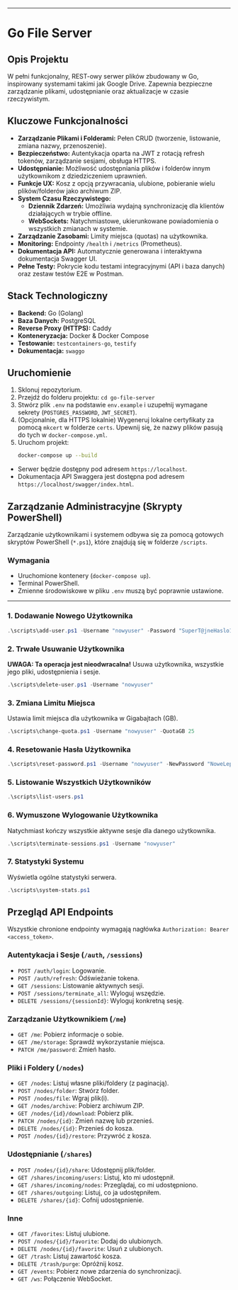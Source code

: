 
---

# Go File Server

## Opis Projektu

W pełni funkcjonalny, REST-owy serwer plików zbudowany w Go, inspirowany systemami takimi jak Google Drive. Zapewnia bezpieczne zarządzanie plikami, udostępnianie oraz aktualizacje w czasie rzeczywistym.

## Kluczowe Funkcjonalności

- **Zarządzanie Plikami i Folderami:** Pełen CRUD (tworzenie, listowanie, zmiana nazwy, przenoszenie).
- **Bezpieczeństwo:** Autentykacja oparta na JWT z rotacją refresh tokenów, zarządzanie sesjami, obsługa HTTPS.
- **Udostępnianie:** Możliwość udostępniania plików i folderów innym użytkownikom z dziedziczeniem uprawnień.
- **Funkcje UX:** Kosz z opcją przywracania, ulubione, pobieranie wielu plików/folderów jako archiwum ZIP.
- **System Czasu Rzeczywistego:**
  - **Dziennik Zdarzeń:** Umożliwia wydajną synchronizację dla klientów działających w trybie offline.
  - **WebSockets:** Natychmiastowe, ukierunkowane powiadomienia o wszystkich zmianach w systemie.
- **Zarządzanie Zasobami:** Limity miejsca (quotas) na użytkownika.
- **Monitoring:** Endpointy `/health` i `/metrics` (Prometheus).
- **Dokumentacja API:** Automatycznie generowana i interaktywna dokumentacja Swagger UI.
- **Pełne Testy:** Pokrycie kodu testami integracyjnymi (API i baza danych) oraz zestaw testów E2E w Postman.

## Stack Technologiczny

- **Backend:** Go (Golang)
- **Baza Danych:** PostgreSQL
- **Reverse Proxy (HTTPS):** Caddy
- **Konteneryzacja:** Docker & Docker Compose
- **Testowanie:** `testcontainers-go`, `testify`
- **Dokumentacja:** `swaggo`

## Uruchomienie

1.  Sklonuj repozytorium.
2.  Przejdź do folderu projektu: `cd go-file-server`
3.  Stwórz plik `.env` na podstawie `env.example` i uzupełnij wymagane sekrety (`POSTGRES_PASSWORD`, `JWT_SECRET`).
4.  (Opcjonalnie, dla HTTPS lokalnie) Wygeneruj lokalne certyfikaty za pomocą `mkcert` w folderze `certs`. Upewnij się, że nazwy plików pasują do tych w `docker-compose.yml`.
5.  Uruchom projekt:
    ```bash
    docker-compose up --build
    ```
- Serwer będzie dostępny pod adresem `https://localhost`.
- Dokumentacja API Swaggera jest dostępna pod adresem `https://localhost/swagger/index.html`.

## Zarządzanie Administracyjne (Skrypty PowerShell)

Zarządzanie użytkownikami i systemem odbywa się za pomocą gotowych skryptów PowerShell (`*.ps1`), które znajdują się w folderze `/scripts`.

### Wymagania

*   Uruchomione kontenery (`docker-compose up`).
*   Terminal PowerShell.
*   Zmienne środowiskowe w pliku `.env` muszą być poprawnie ustawione.

---

### 1. Dodawanie Nowego Użytkownika

```powershell
.\scripts\add-user.ps1 -Username "nowyuser" -Password "SuperT@jneHaslo1" -DisplayName "Nowy Użytkownik"
```

### 2. Trwałe Usuwanie Użytkownika

**UWAGA: Ta operacja jest nieodwracalna!** Usuwa użytkownika, wszystkie jego pliki, udostępnienia i sesje.

```powershell
.\scripts\delete-user.ps1 -Username "nowyuser"
```

### 3. Zmiana Limitu Miejsca

Ustawia limit miejsca dla użytkownika w Gigabajtach (GB).

```powershell
.\scripts\change-quota.ps1 -Username "nowyuser" -QuotaGB 25
```

### 4. Resetowanie Hasła Użytkownika

```powershell
.\scripts\reset-password.ps1 -Username "nowyuser" -NewPassword "NoweLepszeHaslo_456"
```

### 5. Listowanie Wszystkich Użytkowników

```powershell
.\scripts\list-users.ps1
```

### 6. Wymuszone Wylogowanie Użytkownika

Natychmiast kończy wszystkie aktywne sesje dla danego użytkownika.

```powershell
.\scripts\terminate-sessions.ps1 -Username "nowyuser"
```

### 7. Statystyki Systemu

Wyświetla ogólne statystyki serwera.

```powershell
.\scripts\system-stats.ps1
```

## Przegląd API Endpoints

Wszystkie chronione endpointy wymagają nagłówka `Authorization: Bearer <access_token>`.

### Autentykacja i Sesje (`/auth`, `/sessions`)
- `POST /auth/login`: Logowanie.
- `POST /auth/refresh`: Odświeżanie tokena.
- `GET /sessions`: Listowanie aktywnych sesji.
- `POST /sessions/terminate_all`: Wyloguj wszędzie.
- `DELETE /sessions/{sessionId}`: Wyloguj konkretną sesję.

### Zarządzanie Użytkownikiem (`/me`)
- `GET /me`: Pobierz informacje o sobie.
- `GET /me/storage`: Sprawdź wykorzystanie miejsca.
- `PATCH /me/password`: Zmień hasło.

### Pliki i Foldery (`/nodes`)
- `GET /nodes`: Listuj własne pliki/foldery (z paginacją).
- `POST /nodes/folder`: Stwórz folder.
- `POST /nodes/file`: Wgraj plik(i).
- `GET /nodes/archive`: Pobierz archiwum ZIP.
- `GET /nodes/{id}/download`: Pobierz plik.
- `PATCH /nodes/{id}`: Zmień nazwę lub przenieś.
- `DELETE /nodes/{id}`: Przenieś do kosza.
- `POST /nodes/{id}/restore`: Przywróć z kosza.

### Udostępnianie (`/shares`)
- `POST /nodes/{id}/share`: Udostępnij plik/folder.
- `GET /shares/incoming/users`: Listuj, kto mi udostępnił.
- `GET /shares/incoming/nodes`: Przeglądaj, co mi udostępniono.
- `GET /shares/outgoing`: Listuj, co ja udostępniłem.
- `DELETE /shares/{id}`: Cofnij udostępnienie.

### Inne
- `GET /favorites`: Listuj ulubione.
- `POST /nodes/{id}/favorite`: Dodaj do ulubionych.
- `DELETE /nodes/{id}/favorite`: Usuń z ulubionych.
- `GET /trash`: Listuj zawartość kosza.
- `DELETE /trash/purge`: Opróżnij kosz.
- `GET /events`: Pobierz nowe zdarzenia do synchronizacji.
- `GET /ws`: Połączenie WebSocket.
